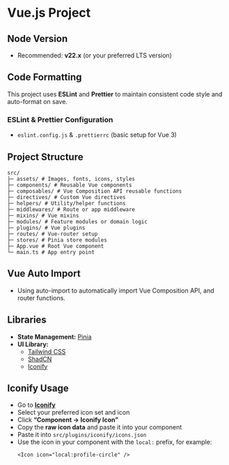 # Vue.js Project

## Node Version
- Recommended: **v22.x** (or your preferred LTS version)

## Code Formatting
This project uses **ESLint** and **Prettier** to maintain consistent code style and auto-format on save.

### ESLint & Prettier Configuration
- `eslint.config.js` & `.prettierrc` (basic setup for Vue 3)

## Project Structure
```
src/
├─ assets/ # Images, fonts, icons, styles
├─ components/ # Reusable Vue components
├─ composables/ # Vue Composition API reusable functions
├─ directives/ # Custom Vue directives
├─ helpers/ # Utility/helper functions
├─ middlewares/ # Route or app middleware
├─ mixins/ # Vue mixins
├─ modules/ # Feature modules or domain logic
├─ plugins/ # Vue plugins
├─ routes/ # Vue-router setup
├─ stores/ # Pinia store modules
├─ App.vue # Root Vue component
└─ main.ts # App entry point
```

## Vue Auto Import
- Using auto-import to automatically import Vue Composition API, and router functions.

## Libraries
- **State Management:** [Pinia](https://pinia.vuejs.org/)
- **UI Library:** 
  - [Tailwind CSS](https://tailwindcss.com/docs/aspect-ratio)
  - [ShadCN](https://shadcn-vue.com/docs/components/accordion.html)
  - [Iconify](https://iconify.design/)

## Iconify Usage
- Go to [**Iconify**](https://icon-sets.iconify.design/)  
- Select your preferred icon set and icon  
- Click **“Component → Iconify Icon”**  
- Copy the **raw icon data** and paste it into your component
- Paste it into `src/plugins/iconify/icons.json`  
- Use the icon in your component with the `local:` prefix, for example:  
  ```vue
  <Icon icon="local:profile-circle" />
  ```